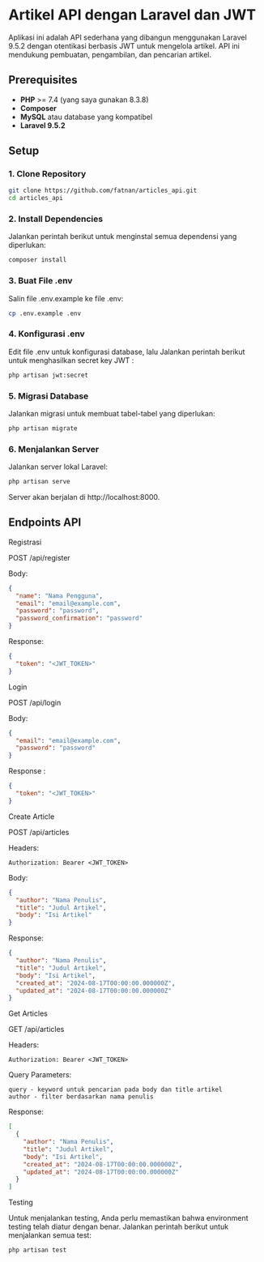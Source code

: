 # Artikel API dengan Laravel dan JWT

Aplikasi ini adalah API sederhana yang dibangun menggunakan Laravel 9.5.2 dengan otentikasi berbasis JWT untuk mengelola artikel. API ini mendukung pembuatan, pengambilan, dan pencarian artikel.

## Prerequisites

- **PHP** >= 7.4 (yang saya gunakan 8.3.8)
- **Composer**
- **MySQL** atau database yang kompatibel
- **Laravel 9.5.2**

## Setup

### 1. Clone Repository

```bash
git clone https://github.com/fatnan/articles_api.git
cd articles_api
```

### 2. Install Dependencies

Jalankan perintah berikut untuk menginstal semua dependensi yang diperlukan:

```bash
composer install
```

### 3. Buat File .env

Salin file .env.example ke file .env:

```bash
cp .env.example .env
```

### 4. Konfigurasi .env

Edit file .env untuk konfigurasi database, lalu Jalankan perintah berikut untuk menghasilkan secret key JWT :

```bash
php artisan jwt:secret
```

### 5. Migrasi Database

Jalankan migrasi untuk membuat tabel-tabel yang diperlukan:

```bash
php artisan migrate
```

### 6. Menjalankan Server

Jalankan server lokal Laravel:

```bash
php artisan serve
```

Server akan berjalan di http://localhost:8000.

## Endpoints API
Registrasi

POST /api/register

Body:

```json
{
  "name": "Nama Pengguna",
  "email": "email@example.com",
  "password": "password",
  "password_confirmation": "password"
}
```
Response:
```json
{
  "token": "<JWT_TOKEN>"
}
```
Login

POST /api/login

Body:
```json
{
  "email": "email@example.com",
  "password": "password"
}
```

Response :
```json
{
  "token": "<JWT_TOKEN>"
}
```

Create Article

POST /api/articles

Headers:
```text
Authorization: Bearer <JWT_TOKEN>
```
Body:
```json
{
  "author": "Nama Penulis",
  "title": "Judul Artikel",
  "body": "Isi Artikel"
}
```
Response:
```json
{
  "author": "Nama Penulis",
  "title": "Judul Artikel",
  "body": "Isi Artikel",
  "created_at": "2024-08-17T00:00:00.000000Z",
  "updated_at": "2024-08-17T00:00:00.000000Z"
}
```

Get Articles

GET /api/articles

Headers:
```text
Authorization: Bearer <JWT_TOKEN>
```
Query Parameters:

    query - keyword untuk pencarian pada body dan title artikel
    author - filter berdasarkan nama penulis

Response:
```json
[
  {
    "author": "Nama Penulis",
    "title": "Judul Artikel",
    "body": "Isi Artikel",
    "created_at": "2024-08-17T00:00:00.000000Z",
    "updated_at": "2024-08-17T00:00:00.000000Z"
  }
]
```

Testing

Untuk menjalankan testing, Anda perlu memastikan bahwa environment testing telah diatur dengan benar. Jalankan perintah berikut untuk menjalankan semua test:
```bash
php artisan test
```

